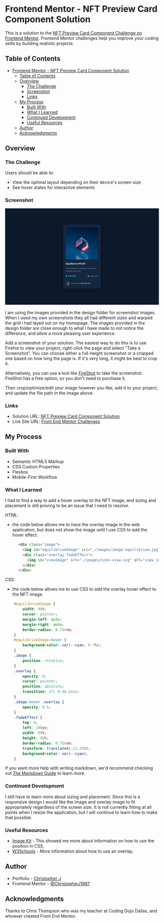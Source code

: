# Frontend Mentor - NFT Preview Card Component Solution

This is a solution to the [NFT Preview Card Component Challenge on Frontend Mentor](https://www.frontendmentor.io/challenges/nft-preview-card-component-SbdUL_w0U). Frontend Mentor challenges help you improve your coding skills by building realistic projects. 

## Table of Contents

- [Frontend Mentor - NFT Preview Card Component Solution](#frontend-mentor---nft-preview-card-component-solution)
  - [Table of Contents](#table-of-contents)
  - [Overview](#overview)
    - [The Challenge](#the-challenge)
    - [Screenshot](#screenshot)
    - [Links](#links)
  - [My Process](#my-process)
    - [Built With](#built-with)
    - [What I Learned](#what-i-learned)
    - [Continued Development](#continued-development)
    - [Useful Resources](#useful-resources)
  - [Author](#author)
  - [Acknowledgments](#acknowledgments)

## Overview

### The Challenge

Users should be able to:

- View the optimal layout depending on their device's screen size
- See hover states for interactive elements

### Screenshot

![](./design/desktop-design.jpg)

I am using the images provided in the design folder for screenshot images. When I used my own screenshots they all had different sizes and warped the grid i had layed out on my homepage. The images provided in the design folder are close enough to what I have made to not notice the difference, and allow a more pleasing user experience.

Add a screenshot of your solution. The easiest way to do this is to use Firefox to view your project, right-click the page and select "Take a Screenshot". You can choose either a full-height screenshot or a cropped one based on how long the page is. If it's very long, it might be best to crop it.

Alternatively, you can use a tool like [FireShot](https://getfireshot.com/) to take the screenshot. FireShot has a free option, so you don't need to purchase it. 

Then crop/optimize/edit your image however you like, add it to your project, and update the file path in the image above.

### Links

- Solution URL: [NFT Preview Card Component Solution](https://transcendent-kitsune-6a71ee.netlify.app/nft%20preview%20card%20component/)
- Live Site URL: [Front End Mentor Challenges](https://transcendent-kitsune-6a71ee.netlify.app/)

## My Process

### Built With

- Semantic HTML5 Markup
- CSS Custom Properties
- Flexbox
- Mobile-First Workflow

### What I Learned

I had to find a way to add a hover overlay to the NFT image, and sizing and placement is still proving to be an issue that I need to resolve.

HTML:
- the code below allows me to have the overlay image in the web application, but does not show the image until I use CSS to add the hover effect.
```html
      <div class="image">
        <img id="equilibriumImage" src="./images/image-equilibrium.jpg" alt="equilibrium image">
        <div class="overlay fadeEffect">
          <img id="viewImage" src="./images/icon-view.svg" alt="view image">
        </div>
      </div>
```
CSS:
- the code below allows me to use CSS to add the overlay hover effect to the NFT image.
```css
    #equilibriumImage {
        width: 99%;
        cursor: pointer;
        margin-left: auto;
        margin-right: auto;
        border-radius: 0.75rem;
    }
    #equlibriumImage:hover {
        background-color: var(--cyan, 0.7%);
    }
    .image {
        position: relative;
    }
    .overlay {
        opacity: 0;
        cursor: pointer;
        position: absolute;
        transition: all 0.4s ease;
    }
    .image:hover .overlay {
        opacity: 0.5;
    }
    .fadeEffect {
        top: 0;
        left: 100px;
        width: 99%;
        height: 99%;
        border-radius: 0.75rem;
        transform: translateX(-21.25%);
        background-color: var(--cyan);
    }
```

If you want more help with writing markdown, we'd recommend checking out [The Markdown Guide](https://www.markdownguide.org/) to learn more.

### Continued Development

I still have to learn more about sizing and placement. Since this is a responsive design I would like the image and overlay image to fit appropriately regardless of the screen size. It is not currently fitting at all points when I resize the application, but I will continue to learn how to make that possible.

### Useful Resources

- [Image Kit](https://imagekit.io/blog/css-image-overlay/) - This showed me more about information on how to use the position in CSS.
- [W3Schools](https://www.w3schools.com/howto/howto_css_image_overlay_title.asp) - More information about how to use an overlay.

## Author

- Portfolio - [Christopher J](https://clever-sunburst-739be9.netlify.app/)
- Frontend Mentor - [@ChristopherJ1987](https://www.frontendmentor.io/profile/ChristopherJ1987)

## Acknowledgments

Thanks to Chris Thompson who was my teacher at Coding Dojo Dallas, and whoever created Front End Mentor.
